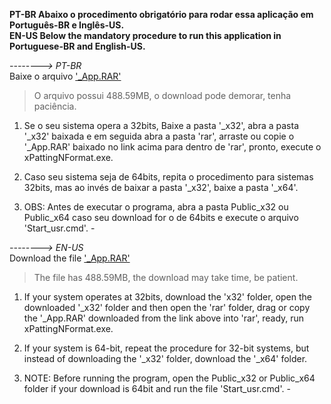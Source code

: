 **PT-BR Abaixo o procedimento obrigatório para rodar essa aplicação em Português-BR e Inglês-US.**  
**EN-US Below the mandatory procedure to run this application in Portuguese-BR and English-US.**  

*--------> PT-BR*  
Baixe o arquivo ['_App.RAR'](https://www.mediafire.com/file/gy070hhrnpv5en7/_App.rar/file)  
> O arquivo possui 488.59MB, o download pode demorar, tenha paciência.

1. Se o seu sistema opera a 32bits, Baixe a pasta '_x32', abra a pasta '_x32' baixada e em seguida abra a pasta 'rar',
arraste ou copie o '_App.RAR' baixado no link acima para dentro de 'rar', pronto, execute o xPattingNFormat.exe.

2. Caso seu sistema seja de 64bits, repita o procedimento para sistemas 32bits, mas ao invés de baixar a pasta '_x32',
baixe a pasta '_x64'.

3. OBS: Antes de executar o programa, 
     abra a pasta Public_x32 ou Public_x64 caso seu download for o de 64bits  e execute o arquivo 'Start_usr.cmd'. -    


*--------> EN-US*  
Download the file ['_App.RAR'](https://www.mediafire.com/file/gy070hhrnpv5en7/_App.rar/file)  
> The file has 488.59MB, the download may take time, be patient.  

1. If your system operates at 32bits, download the 'x32' folder, open the downloaded '_x32' folder and then open the 'rar' folder,
drag or copy the '_App.RAR' downloaded from the link above into 'rar', ready, run xPattingNFormat.exe.


2. If your system is 64-bit, repeat the procedure for 32-bit systems, but instead of downloading the '_x32' folder,
download the '_x64' folder.

3. NOTE: Before running the program,
      open the Public_x32 or Public_x64 folder if your download is 64bit and run the file 'Start_usr.cmd'. -
